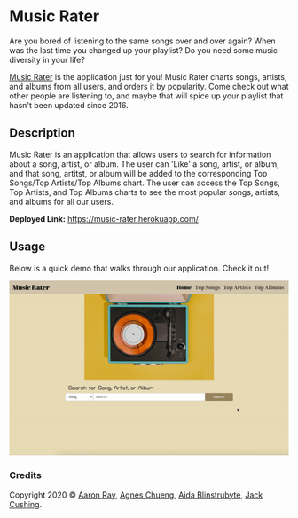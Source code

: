 # Music Rater

Are you bored of listening to the same songs over and over again? When was the last time you changed up your playlist? Do you need some music diversity in your life?

[Music Rater](https://music-rater.herokuapp.com/ ) is the application just for you! Music Rater charts songs, artists, and albums from all users, and orders it by popularity. Come check out what other people are listening to, and maybe that will spice up your playlist that hasn't been updated since 2016.

## Description

Music Rater is an application that allows users to search for information about a song, artist, or album. The user can 'Like' a song, artist, or album, and that song, artitst, or album will be added to the corresponding Top Songs/Top Artists/Top Albums chart. The user can access the Top Songs, Top Artists, and Top Albums charts to see the most popular songs, artists, and albums for all our users.

**Deployed Link:** https://music-rater.herokuapp.com/ 

## Usage

Below is a quick demo that walks through our application. Check it out!

![Music Rater Demo](./public/assets/music-rater-demo.gif)

### Credits

Copyright 2020 © [Aaron Ray](https://github.com/aaray12), [Agnes Chueng](https://github.com/achueng), [Aida Blinstrubyte](https://github.com/aidabyte), [Jack Cushing](https://github.com/jcuush).